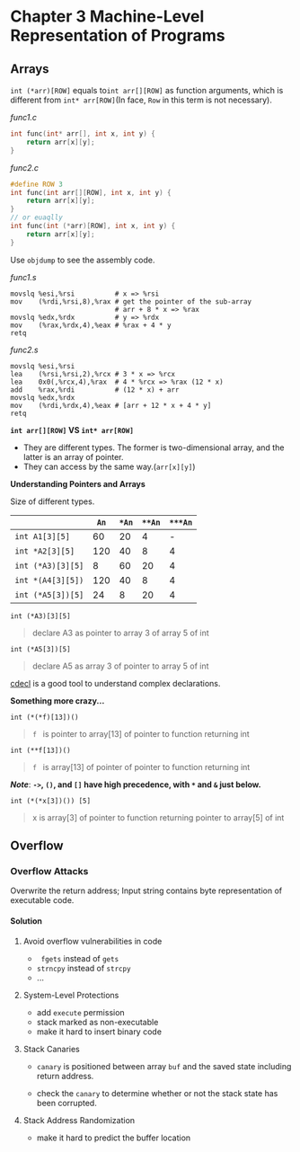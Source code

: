 # Chapter 3 Machine-Level Representation of Programs

## Arrays

`int (*arr)[ROW]` equals to`int arr[][ROW]` as function arguments, which is different from `int* arr[ROW]`(In face, `Row` in this term is not necessary).

*func1.c*

```c
int func(int* arr[], int x, int y) { 
    return arr[x][y]; 
}
```

*func2.c*

```c
#define ROW 3
int func(int arr[][ROW], int x, int y) { 
    return arr[x][y]; 
}
// or euaqlly
int func(int (*arr)[ROW], int x, int y) { 
    return arr[x][y]; 
}
```

Use `objdump` to see the assembly code.

*func1.s*

```assembly
movslq %esi,%rsi          # x => %rsi
mov    (%rdi,%rsi,8),%rax # get the pointer of the sub-array
                          # arr + 8 * x => %rax
movslq %edx,%rdx          # y => %rdx
mov    (%rax,%rdx,4),%eax # %rax + 4 * y
retq   
```

*func2.s*

```assembly
movslq %esi,%rsi
lea    (%rsi,%rsi,2),%rcx # 3 * x => %rcx
lea    0x0(,%rcx,4),%rax  # 4 * %rcx => %rax (12 * x)
add    %rax,%rdi          # (12 * x) + arr
movslq %edx,%rdx
mov    (%rdi,%rdx,4),%eax # [arr + 12 * x + 4 * y]
retq   
```



**`int arr[][ROW]` VS  `int* arr[ROW]`**

- They are different types. The former is two-dimensional array, and the latter is  an  array of pointer.
- They can access by the same way.(`arr[x][y]`)



**Understanding Pointers and Arrays**

Size of different types.

|                   | `An​` | `*An​` | `**An` | `***An` |
| ----------------- | ---- | :---- | ------ | ------- |
| `int A1[3][5]`    | 60   | 20    | 4      | -       |
| `int *A2[3][5]`   | 120  | 40    | 8      | 4       |
| `int (*A3)[3][5]` | 8    | 60    | 20     | 4       |
| `int *(A4[3][5])` | 120  | 40    | 8      | 4       |
| `int (*A5[3])[5]` | 24   | 8     | 20     | 4       |

`int (*A3)[3][5]`

> declare A3 as pointer to array 3 of array 5 of int

`int (*A5[3])[5]`

> declare A5 as array 3 of pointer to array 5 of int

[cdecl](https://cdecl.org/) is a good tool to understand complex declarations.

**Something more crazy...**

`int (*(*f)[13])()` 

> `f ` is pointer to array[13] of pointer to function returning int

`int (**f[13])()`

> `f ` is array[13] of pointer of pointer to function returning int

***Note***: **`->`, `()`, and `[]` have high precedence, with `*` and `&` just below.**

`int (*(*x[3])()) [5]`

> x is array[3] of pointer to function returning pointer to array[5] of int

## Overflow

### Overflow Attacks

Overwrite the return address; Input string contains byte representation of executable code.

#### Solution

1. Avoid overflow vulnerabilities in code

   - ` fgets` instead of `gets`
   - `strncpy` instead of `strcpy`
   - ...

2. System-Level Protections

   - add `execute` permission
   - stack marked as non-executable
   - make it hard to insert binary code

3. Stack Canaries

   - `canary` is positioned between array `buf` and the saved state including return address. 

   - check the `canary` to determine whether or not the stack state has been corrupted.

4. Stack Address Randomization

   - make it hard to predict the buffer location



